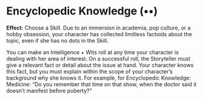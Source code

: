 # Encyclopedic Knowledge (••)
**Effect**: Choose a Skill. Due to an immersion in academia, pop culture, or a hobby obsession, your character has collected limitless factoids about the topic, even if she has no dots in the Skill. 

You can make an Intelligence + Wits roll at any time your character is dealing with her area of interest. On a successful roll, the Storyteller must give a relevant fact or detail about the issue at hand. Your character knows this fact, but you must explain within the scope of your character’s background why she knows it. For example, for Encyclopedic Knowledge: Medicine: “Do you remember that time on that show, when the doctor said it doesn’t manifest before puberty?”